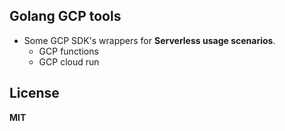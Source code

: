 
## Golang GCP tools

* Some GCP SDK's wrappers for **Serverless usage scenarios**.
  - GCP functions
  - GCP cloud run

## License

**MIT**
